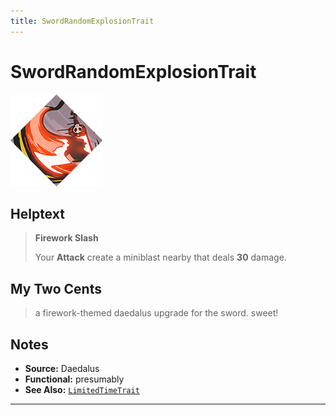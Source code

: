 ```yaml
---
title: SwordRandomExplosionTrait
---
```

<!-- end front matter -->
# SwordRandomExplosionTrait
![](../icons/WeaponIcons/sword_blade_nova_02.png)

## Helptext
> **Firework Slash**
> 
> Your **Attack** create a miniblast nearby that deals **30** damage.

## My Two Cents
> a firework-themed daedalus upgrade for the sword. sweet!

## Notes
* **Source:** Daedalus
* **Functional:** presumably
* **See Also:** [`LimitedTimeTrait`](LimitedTimeTrait.md)

---